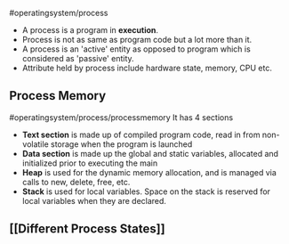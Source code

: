 #operatingsystem/process
- A process is a program in **execution**.
- Process is not as same as program code but a lot more than it.
- A process is an 'active' entity as opposed to program which is considered as 'passive' entity.
- Attribute held by process include hardware state, memory, CPU etc.


## Process Memory
#operatingsystem/process/processmemory 
  It has 4 sections
  - **Text section** is made up of compiled program code, read in from non-volatile storage when the program is launched
  - **Data section** is made up the global and static variables, allocated and initialized prior to executing the main
  - **Heap** is used for the dynamic memory allocation, and is managed via calls to new, delete, free, etc.
  - **Stack** is used for local variables. Space on the stack is reserved for local variables when they are declared.

## [[Different Process States]]
